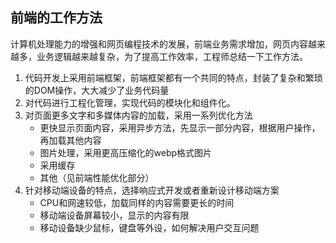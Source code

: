 
## 前端的工作方法
计算机处理能力的增强和网页编程技术的发展，前端业务需求增加，网页内容越来越多，业务逻辑越来越复杂，为了提高工作效率，工程师总结一下工作方法。


1. 代码开发上采用前端框架，前端框架都有一个共同的特点，封装了复杂和繁琐的DOM操作，大大减少了业务代码量
2. 对代码进行工程化管理，实现代码的模块化和组件化。
3. 对页面更多文字和多媒体内容的加载，采用一系列优化方法
    * 更快显示页面内容，采用异步方法，先显示一部分内容，根据用户操作，再加载其他内容
    * 图片处理，采用更高压缩化的webp格式图片
    * 采用缓存
    * 其他（见前端性能优化部分）
4. 针对移动端设备的特点，选择响应式开发或者重新设计移动端方案
    * CPU和网速较低，加载同样的内容需要更长的时间
    * 移动端设备屏幕较小，显示的内容有限
    * 移动设备缺少鼠标，键盘等外设，如何解决用户交互问题